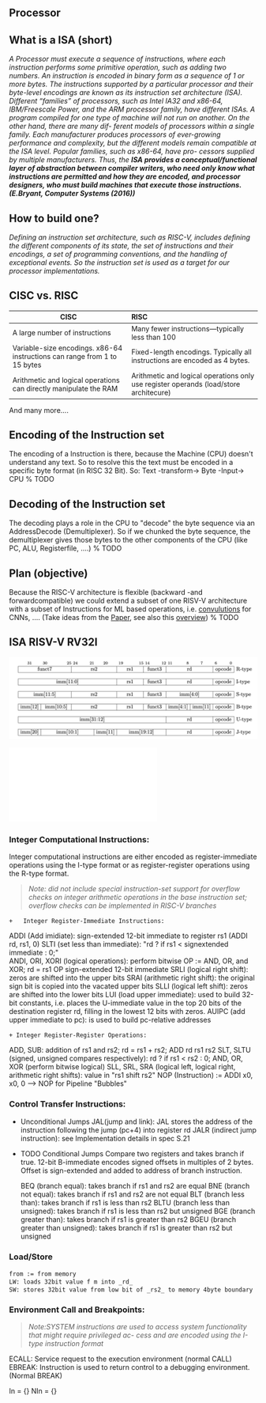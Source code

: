 ## Processor

## What is a ISA (short)
_A Processor must execute a sequence of instructions, where each instruction performs some primitive operation, such as adding two numbers. An instruction is encoded in binary form as a sequence of 1 or more bytes. The instructions supported by a particular processor and their byte-level encodings are known as its instruction set architecture (ISA). Different “families” of processors, such as Intel IA32 and x86-64, IBM/Freescale Power, and the ARM processor family, have different ISAs. A program compiled for one type of machine will not run on another. On the other hand, there are many dif- ferent models of processors within a single family. Each manufacturer produces processors of ever-growing performance and complexity, but the different models remain compatible at the ISA level. Popular families, such as x86-64, have pro- cessors supplied by multiple manufacturers. Thus, the **ISA provides a conceptual/functional layer of abstraction between compiler writers, who need only know what instructions are permitted and how they are encoded, and processor designers, who must build machines that execute those instructions. (E.Bryant, Computer Systems (2016))**_

## How to build one?
  _Defining an instruction set architecture, such as RISC-V, includes defining the different components of its state, the set of instructions and their encodings, a set of programming conventions, and the handling of exceptional events. So the instruction set is used as a target for our processor implementations._


## CISC vs. RISC

| CISC        | RISC           |
| ------------- |:------------- |
| A large number of instructions| Many fewer instructions—typically less than 100 |
| Variable-size encodings. x86-64 instructions can range from 1 to 15 bytes      |    Fixed-length encodings. Typically all instructions are encoded as 4 bytes. |
| Arithmetic and logical operations can directly manipulate the RAM | Arithmetic and logical operations only use register operands (load/store architecure)      |

And many more....

## Encoding of the Instruction set
The encoding of a Instruction is there, because the Machine (CPU) doesn't understand any text.
So to resolve this the text must be encoded in a specific byte format (in RISC 32 Bit). So: Text -transform-> Byte -Input-> CPU
% TODO

## Decoding of the Instruction set
The decoding plays a role in the CPU to "decode" the byte sequence via an AddressDecode (Demultiplexer). So if
we chunked the byte sequence, the demultiplexer gives those bytes to the other components of the CPU (like PC, ALU, Registerfile, ....)
% TODO


## Plan (objective)
Because the RISC-V architecture is flexible (backward -and forwardcompatible) we could extend a subset of one RISV-V
architecture with a subset of Instructions for ML based operations, i.e. [convulutions](https://en.wikipedia.org/wiki/Convolution) for CNNs, .... (Take ideas from the [Paper](ideas/ISA_ML.pdf), see also this [overview](https://dl.acm.org/doi/fullHtml/10.1145/3331469))
% TODO



## ISA RISV-V RV32I

![RISC-V base instruction formats](Encoding.png)

![RISC-V base instruction formats](isa.pdf)


### Integer Computational Instructions:

Integer computational instructions are either encoded as register-immediate operations using the I-type format or as register-register operations using the R-type format.

> _Note: did not include special instruction-set support for overflow checks on integer arithmetic operations in the base instruction set; overflow checks can be implemented in RISC-V branches_


	+	Integer Register-Immediate Instructions:
  ADDI (Add imidiate): sign-extended 12-bit immediate to register rs1 (ADDI rd, rs1, 0)
  SLTI (set less than immediate): "rd ? if rs1 < signextended immediate : 0;"   
  ANDI, ORI, XORI (logical operations): perform bitwise OP := AND, OR, and XOR; rd = rs1 OP sign-extended 12-bit immediate
  SRLI (logical right shift): zeros are shifted into the upper bits
  SRAI (arithmetic right shift): the original sign bit is copied into the vacated upper bits
  SLLI (logical left shift): zeros are shifted into the lower bits 
  LUI (load upper immediate): used to build 32-bit constants, i.e. places the U-immediate value in the top 20 bits of the destination register rd, filling in the lowest 12 bits with zeros.
  AUIPC (add upper immediate to pc): is used to build pc-relative addresses
  
	+ Integer Register-Register Operations:
  ADD, SUB: addition of rs1 and rs2; rd = rs1 + rs2; ADD rd rs1 rs2
  SLT, SLTU (signed, unsigned compares respectively): rd ? if rs1 < rs2 : 0;
  AND, OR, XOR (perform bitwise logical)
  SLL, SRL, SRA (logical left, logical right, arithmetic right shifts): value in "rs1 shift rs2"
  NOP (Instruction) := ADDI x0, x0, 0 --> NOP for Pipeline "Bubbles"


### Control Transfer Instructions:

  + Unconditional Jumps
  JAL(jump and link): JAL stores the address of the instruction following the jump (pc+4) into register rd
  JALR (indirect jump instruction): see Implementation details in spec S.21


  + TODO Conditional Jumps 
	Compare two registers and takes branch if true. 12-bit B-immediate encodes signed offsets in multiples of 2 bytes.
	Offset is sign-extended and added to address of branch instruction.

	BEQ (branch equal): takes branch if rs1 and rs2 are equal
	BNE (branch not equal): takes branch if rs1 and rs2 are not equal
	BLT (branch less than): takes branch if rs1 is less than rs2
	BLTU (branch less than unsigned): takes branch if rs1 is less than rs2 but unsigned
	BGE (branch greater than): takes branch if rs1 is greater than rs2
	BGEU (branch greater than unsigned): takes branch if rs1 is greater than rs2 but unsigned


### Load/Store
	from := from memory
	LW: loads 32bit value f m into _rd_
	SW: stores 32bit value from low bit of _rs2_ to memory 4byte boundary


### Environment Call and Breakpoints:
  
> _Note:SYSTEM instructions are used to access system functionality that might require privileged ac- cess and are encoded using the I-type instruction format_ 

  ECALL: Service request to the execution environment (normal CALL)
  EBREAK: Instruction is used to return control to a debugging environment. (Normal BREAK)





In = {}
NIn = {}







